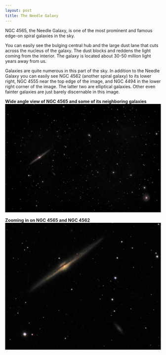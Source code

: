 ```yaml
---
layout: post
title: The Needle Galaxy 
---
```


NGC 4565, the Needle Galaxy, is one of the most prominent and famous edge-on spiral galaxies in the sky.

You can easily see the bulging central hub and the large dust lane that cuts across the nucleus of the galaxy.  The dust blocks and reddens the light coming from the interior.  The galaxy is located about 30-50 million light years away from us.

Galaxies are quite numerous in this part of the sky. In addition to the Needle Galaxy you can easily see NGC 4562 (another spiral galaxy) to its lower right, NGC 4555 near the top edge of the image, and NGC 4494 in the lower right corner of the image. The latter two are elliptical galaxies. Other even fainter galaxies are just barely discernable in this image.

**Wide angle view of NGC 4565 and some of its neighboring galaxies**
![ngc4565](..\images\ngc4565_2020-04-19T00_03_33_Stack_16bits_302frames_906s_200605.jpg)

**Zooming in on NGC 4565 and NGC 4562**
![ngc4565](..\images\ngc4565_2020-04-19T00_03_33_Stack_16bits_302frames_906s_200605_crop.jpg)

